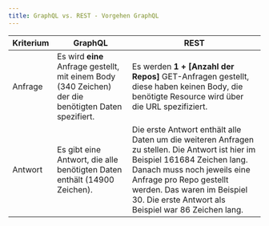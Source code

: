 ```yaml
---
title: GraphQL vs. REST - Vorgehen GraphQL
---
```


Kriterium | GraphQL                                                                                              | REST
--------- | ---------------------------------------------------------------------------------------------------- | ------------------------------------------------------------------------------------------------------------------------------------------------------------------------------------------------------------------------------------------------------------------------------
Anfrage   | Es wird **eine** Anfrage gestellt, mit einem Body (340 Zeichen) der die benötigten Daten spezifiert. | Es werden **1 + [Anzahl der Repos]** GET-Anfragen gestellt, diese haben keinen Body, die benötigte Resource wird über die URL spezifiziert.
Antwort   | Es gibt eine Antwort, die alle benötigten Daten enthält (14900 Zeichen).                             | Die erste Antwort enthält alle Daten um die weiteren Anfragen zu stellen. Die Antwort ist hier im Beispiel 161684 Zeichen lang. Danach muss noch jeweils eine Anfrage pro Repo gestellt werden. Das waren im Beispiel 30\. Die erste Antwort als Beispiel war 86 Zeichen lang.
